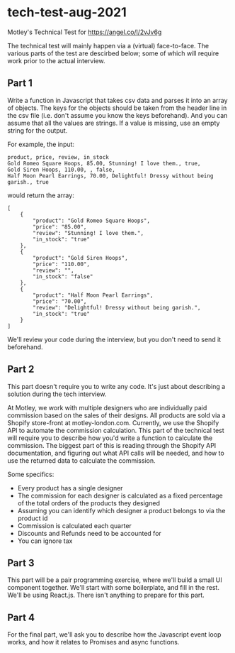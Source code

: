 # tech-test-aug-2021
Motley's Technical Test for https://angel.co/l/2vJv6g

The technical test will mainly happen via a (virtual) face-to-face. The various parts of the test are descirbed below; some of which will require work prior to the actual interview.

## Part 1

Write a function in Javascript that takes csv data and parses it into an array of objects. The keys for the objects should be taken from the header line in the csv file (i.e. don't assume you know the keys beforehand). And you can assume that all the values are strings. If a value is missing, use an empty string for the output.

For example, the input:

```
product, price, review, in_stock
Gold Romeo Square Hoops, 85.00, Stunning! I love them., true,
Gold Siren Hoops, 110.00, , false,
Half Moon Pearl Earrings, 70.00, Delightful! Dressy without being garish., true
```

would return the array:

```
[
    {
        "product": "Gold Romeo Square Hoops",
        "price": "85.00",
        "review": "Stunning! I love them.",
        "in_stock": "true"
    },
    {
        "product": "Gold Siren Hoops",
        "price": "110.00",
        "review": "",
        "in_stock": "false"
    },
    {
        "product": "Half Moon Pearl Earrings",
        "price": "70.00",
        "review": "Delightful! Dressy without being garish.",
        "in_stock": "true"
    }
]
```

We'll review your code during the interview, but you don't need to send it beforehand.

## Part 2

This part doesn't require you to write any code. It's just about describing a solution during the tech interview.

At Motley, we work with multiple designers who are individually paid commission based on the sales of their designs. All products are sold via a Shopify store-front at motley-london.com. Currently, we use the Shopify API to automate the commission calculation. This part of the technical test will require you to describe how you'd write a function to calculate the commission. The biggest part of this is reading through the Shopify API documentation, and figuring out what API calls will be needed, and how to use the returned data to calculate the commission.

Some specifics:

- Every product has a single designer
- The commission for each designer is calculated as a fixed percentage of the total orders of the products they designed
- Assuming you can identify which designer a product belongs to via the product id
- Commission is calculated each quarter
- Discounts and Refunds need to be accounted for
- You can ignore tax

## Part 3

This part will be a pair programming exercise, where we'll build a small UI component together. We'll start with some boilerplate, and fill in the rest. We'll be using React.js. There isn't anything to prepare for this part.

## Part 4

For the final part, we'll ask you to describe how the Javascript event loop works, and how it relates to Promises and async functions.
